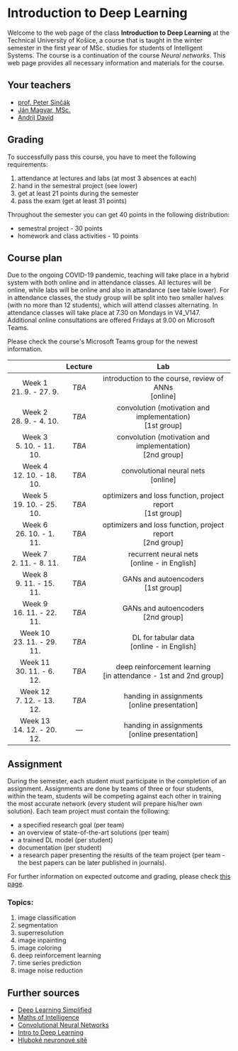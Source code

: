 # Introduction to Deep Learning

Welcome to the web page of the class **Introduction to Deep Learning** at the Technical University of Košice, a course that is taught in the winter semester in the first year of MSc. studies for students of Intelligent Systems. The course is a continuation of the course *Neural networks*. This web page provides all necessary information and materials for the course.

## Your teachers
 - [prof. Peter Sinčák](https://www.petersincak.com)
 - [Ján Magyar, MSc.](http://www.cloudai.sk/people-janmagyar/)
 - [Andrij David](http://www.cloudai.sk/people-davidrasamoelina/)

## Grading
To successfully pass this course, you have to meet the following requirements:

1. attendance at lectures and labs (at most 3 absences at each)
2. hand in the semestral project (see lower)
3. get at least 21 points during the semester
4. pass the exam (get at least 31 points)

Throughout the semester you can get 40 points in the following distribution:

  - semestral project - 30 points
  - homework and class activities - 10 points

## Course plan
Due to the ongoing COVID-19 pandemic, teaching will take place in a hybrid system with both online and in attendance classes. All lectures will be online, while labs will be online and also in attandance (see table lower). For in attendance classes, the study group will be split into two smaller halves (with no more than 12 students), which will attend classes alternating. In attendance classes will take place at 7.30 on Mondays in V4_V147. Additional online consultations are offered Fridays at 9.00 on Microsoft Teams.

Please check the course's Microsoft Teams group for the newest information.

|                              | **Lecture** |                               **Lab**                              |
|:----------------------------:|:-----------:|:------------------------------------------------------------------:|
|   Week 1<br>21. 9. - 27. 9.  |    *TBA*    |       introduction to the course, review of ANNs<br>[online]       |
|   Week 2<br>28. 9. - 4. 10.  |    *TBA*    |     convolution (motivation and implementation)<br>[1st group]     |
|  Week 3<br>5. 10. - 11. 10.  |    *TBA*    |     convolution (motivation and implementation)<br>[2nd group]     |
|  Week 4<br>12. 10. - 18. 10. |    *TBA*    |                convolutional neural nets<br>[online]               |
|  Week 5<br>19. 10. - 25. 10. |    *TBA*    |     optimizers and loss function, project report<br>[1st group]    |
|  Week 6<br>26. 10. - 1. 11.  |    *TBA*    |     optimizers and loss function, project report<br>[2nd group]    |
|   Week 7<br>2. 11. - 8. 11.  |    *TBA*    |           recurrent neural nets<br>[online - in English]           |
|  Week 8<br>9. 11. - 15. 11.  |    *TBA*    |                GANs and autoencoders<br>[1st group]                |
|  Week 9<br>16. 11. - 22. 11. |    *TBA*    |                GANs and autoencoders<br>[2nd group]                |
| Week 10<br>23. 11. - 29. 11. |    *TBA*    |            DL for tabular data<br>[online - in English]            |
|  Week 11<br>30. 11. - 6. 12. |    *TBA*    | deep reinforcement learning<br>[in attendance - 1st and 2nd group] |
|  Week 12<br>7. 12. - 13. 12. |    *TBA*    |           handing in assignments<br>[online presentation]          |
| Week 13<br>14. 12. - 20. 12. |     *—*     |           handing in assignments<br>[online presentation]          |

## Assignment
During the semester, each student must participate in the completion of an assignment. Assignments are done by teams of three or four students, within the team, students will be competing against each other in training the most accurate network (every student will prepare his/her own solution). Each team project must contain the following:

 - a specified research goal (per team)
 - an overview of state-of-the-art solutions (per team)
 - a trained DL model (per student)
 - documentation (per student)
 - a research paper presenting the results of the team project (per team - the best papers can be later published in journals).

For further information on expected outcome and grading, please check [this page](assignment.md).

### Topics:
 1. image classification
 2. segmentation
 3. superresolution
 4. image inpainting
 5. image coloring
 6. deep reinforcement learning
 7. time series prediction
 8. image noise reduction

## Further sources
 - [Deep Learning Simplified](https://www.youtube.com/watch?v=b99UVkWzYTQ&list=PLjJh1vlSEYgvGod9wWiydumYl8hOXixNu )
 - [Maths of Intelligence](https://www.youtube.com/watch?v=xRJCOz3AfYY&list=PL2-dafEMk2A7mu0bSksCGMJEmeddU_H4D)
 - [Convolutional Neural Networks](https://www.youtube.com/watch?v=ArPaAX_PhIs&list=PLkDaE6sCZn6Gl29AoE31iwdVwSG-KnDzF)
 - [Intro to Deep Learning](http://introtodeeplearning.com)
 - [Hluboké neuronové sítě](https://www.vutbr.cz/www_base/zav_prace_soubor_verejne.php?file_id=119294)

